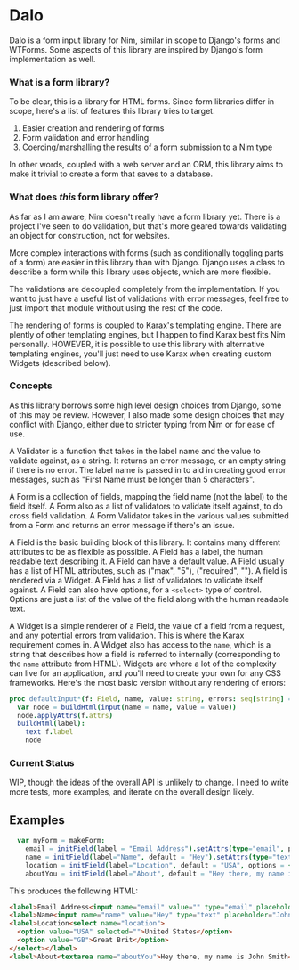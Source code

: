 # Dalo 

Dalo is a form input library for Nim, similar in scope to Django's forms
and WTForms. Some aspects of this library are inspired by Django's form
implementation as well.

### What is a form library?

To be clear, this is a library for HTML forms. Since form libraries differ in scope, here's a list of features this library tries to target.

1. Easier creation and rendering of forms 
2. Form validation and error handling
3. Coercing/marshalling the results of a form submission to a Nim type

In other words, coupled with a web server and an ORM, this library aims to make it trivial to create a form that saves to a database.

### What does *this* form library offer?

As far as I am aware, Nim doesn't really have a form library yet. There is a project I've seen to do validation, but that's more geared towards validating an object for construction, not for websites.

More complex interactions with forms (such as conditionally toggling parts of a form) are easier in this library than with Django. Django uses a class to describe a form while this library uses objects, which are more flexible.

The validations are decoupled completely from the implementation. If you want to just have a useful list of validations with error messages, feel free to just import that module without using the rest of the code.

The rendering of forms is coupled to Karax's templating engine. There are plently of other templating engines, but I happen to find Karax best fits Nim personally. HOWEVER, it is possible to use this library with alternative templating engines, you'll just need to use Karax when creating custom Widgets (described below).

### Concepts

As this library borrows some high level design choices from Django, some of this may be review. However, I also made some design choices that may conflict with Django, either due to stricter typing from Nim or for ease of use.

A Validator is a function that takes in the label name and the value to validate against, as a string. It returns an error message, or an empty string if there is no error. The label name is passed in to aid in creating good error messages, such as "First Name must be longer than 5 characters".

A Form is a collection of fields, mapping the field name (not the label) to the field itself. A Form also as a list of validators to validate itself against, to do cross field validation. A Form Validator takes in the various values submitted from a Form and returns an error message if there's an issue.

A Field is the basic building block of this library. It contains many different attributes to be as flexible as possible. A Field has a label, the human readable text describing it. A Field can have a default value. A Field usually has a list of HTML attributes, such as ("max", "5"), ("required", ""). A field is rendered via a Widget. A Field has a list of validators to validate itself against. A Field can also have options, for a `<select>` type of control. Options are just a list of the value of the field along with the human readable text.

A Widget is a simple renderer of a Field, the value of a field from a request, and any potential errors from validation. This is where the Karax requirement comes in. A Widget also has access to the `name`, which is a string that describes how a field is referred to internally (corresponding to the `name` attribute from HTML). Widgets are where a lot of the complexity can live for an application, and you'll need to create your own for any CSS frameworks. Here's the most basic version without any rendering of errors:

```nim
proc defaultInput*(f: Field, name, value: string, errors: seq[string] = @[]): VNode =
  var node = buildHtml(input(name = name, value = value))
  node.applyAttrs(f.attrs)
  buildHtml(label):
    text f.label
    node
```

### Current Status
WIP, though the ideas of the overall API is unlikely to change. I need to write more tests, more examples, and iterate on the overall design likely.

## Examples

```nim
  var myForm = makeForm:
    email = initField(label = "Email Address").setAttrs(type="email", placeholder = "something@gmail.com")
    name = initField(label="Name", default = "Hey").setAttrs(type="text", placeholder="John Doe")
    location = initField(label="Location", default = "USA", options = {"USA": "United States", "GB": "Great Brit"})
    aboutYou = initField(label="About", default = "Hey there, my name is John Smith", widget = defaultTextarea)
```
This produces the following HTML:

```html
<label>Email Address<input name="email" value="" type="email" placeholder="something@gmail.com" /></label>
<label>Name<input name="name" value="Hey" type="text" placeholder="John Doe" /></label>
<label>Location<select name="location">
  <option value="USA" selected="">United States</option>
  <option value="GB">Great Brit</option>
</select></label>
<label>About<textarea name="aboutYou">Hey there, my name is John Smith</textarea></label>
```
